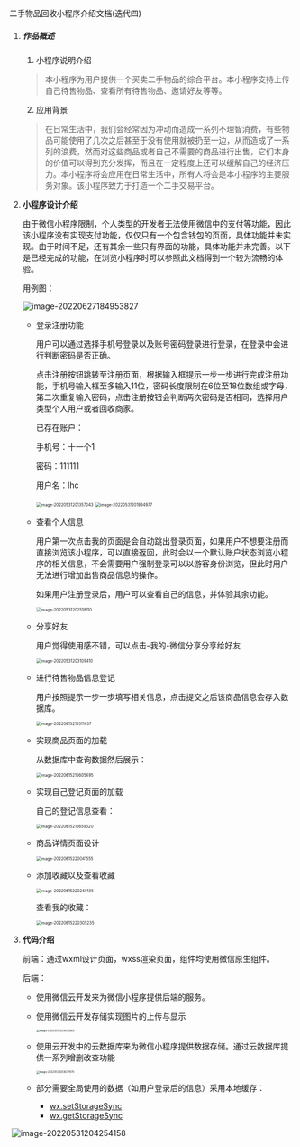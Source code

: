 二手物品回收小程序介绍文档(迭代四)

1. ##### 作品概述

   1. 小程序说明介绍

   > 本小程序为用户提供一个买卖二手物品的综合平台。本小程序支持上传自己待售物品、查看所有待售物品、邀请好友等等。

   2. 应用背景

   > 在日常生活中，我们会经常因为冲动而造成一系列不理智消费，有些物品可能使用了几次之后甚至于没有使用就被扔至一边，从而造成了一系列的浪费，然而对这些商品或者自己不需要的商品进行出售，它们本身的价值可以得到充分发挥，而且在一定程度上还可以缓解自己的经济压力。本小程序将会应用在日常生活中，所有人将会是本小程序的主要服务对象。该小程序致力于打造一个二手交易平台。

2. **小程序设计介绍**

   由于微信小程序限制，个人类型的开发者无法使用微信中的支付等功能，因此该小程序没有实现支付功能，仅仅只有一个包含钱包的页面，具体功能并未实现。由于时间不足，还有其余一些只有界面的功能，具体功能并未完善。以下是已经完成的功能，在浏览小程序时可以参照此文档得到一个较为流畅的体验。

   用例图：

   ![image-20220627184953827](image/image-20220627184953827.png)

   - 登录注册功能
   
     用户可以通过选择手机号登录以及账号密码登录进行登录，在登录中会进行判断密码是否正确。
   
     点击注册按钮跳转至注册页面，根据输入框提示一步一步进行完成注册功能，手机号输入框至多输入11位，密码长度限制在6位至18位数组或字母，第二次重复输入密码，点击注册按钮会判断两次密码是否相同，选择用户类型个人用户或者回收商家。
   
     已存在账户：
   
     手机号：十一个1
   
     密码：111111
   
     用户名：lhc
   
     <img src="image/image-20220531201357043.png" alt="image-20220531201357043" style="zoom:50%;" />
   
     <img src="image/image-20220531201934977.png" alt="image-20220531201934977" style="zoom:50%;" />
   
   - 查看个人信息
   
     用户第一次点击我的页面是会自动跳出登录页面，如果用户不想要注册而直接浏览该小程序，可以直接返回，此时会以一个默认账户状态浏览小程序的相关信息，不会需要用户强制登录可以以游客身份浏览，但此时用户无法进行增加出售商品信息的操作。
   
     如果用户注册登录后，用户可以查看自己的信息，并体验其余功能。
   
     <img src="image/image-20220531202518110.png" alt="image-20220531202518110" style="zoom:50%;" />
   
   - 分享好友
   
     用户觉得使用感不错，可以点击-我的-微信分享分享给好友
   
     <img src="image/image-20220531203109410.png" alt="image-20220531203109410" style="zoom:50%;" />
   
   - 进行待售物品信息登记
   
     用户按照提示一步一步填写相关信息，点击提交之后该商品信息会存入数据库。
   
     <img src="image/image-20220615215511457.png" alt="image-20220615215511457" style="zoom:50%;" />
   
   - 实现商品页面的加载
   
     从数据库中查询数据然后展示：
   
     <img src="image/image-20220615215605495.png" alt="image-20220615215605495" style="zoom:50%;" />
   
   - 实现自己登记页面的加载
   
     自己的登记信息查看：
   
     <img src="image/image-20220615215659320.png" alt="image-20220615215659320" style="zoom:50%;" />
   
   - 商品详情页面设计
   
     <img src="image/image-20220615220041555.png" alt="image-20220615220041555" style="zoom:50%;" />
   
   - 添加收藏以及查看收藏
   
     <img src="image/image-20220615220240135.png" alt="image-20220615220240135" style="zoom:50%;" />
   
     查看我的收藏：
   
     <img src="image/image-20220615220305235.png" alt="image-20220615220305235" style="zoom:50%;" />
   



3. **代码介绍**

   前端：通过wxml设计页面，wxss渲染页面，组件均使用微信原生组件。

   后端：

   - 使用微信云开发来为微信小程序提供后端的服务。

   - 使用微信云开发存储实现图片的上传与显示

     <img src="image/image-20220615220652882.png" alt="image-20220615220652882" style="zoom: 33%;" />

   - 使用云开发中的云数据库来为微信小程序提供数据存储。通过云数据库提供一系列增删改查功能
   
     <img src="image/image-20220531203637970.png" alt="image-20220531203637970" style="zoom: 33%;" />
   
   - 部分需要全局使用的数据（如用户登录后的信息）采用本地缓存：
     - [wx.setStorageSync](https://developers.weixin.qq.com/miniprogram/dev/api/storage/wx.setStorageSync.html)
     - [wx.getStorageSync](https://developers.weixin.qq.com/miniprogram/dev/api/storage/wx.getStorageSync.html)

​					![image-20220531204254158](image/image-20220531204254158.png)

